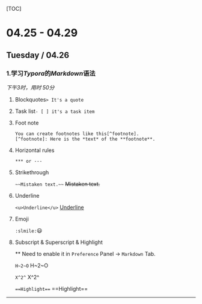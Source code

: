 [TOC]

# 04.25 - 04.29

## Tuesday / 04.26

### 1.学习*Typora*的*Markdown*语法

*下午3时，用时 50分*

1. Blockquotes`> It's a quote`

2. Task list`- [ ] it's a task item`

3. Foot note

   ```
   You can create footnotes like this[^footnote].
   [^footnote]: Here is the *text* of the **footnote**.
   ```

4. Horizontal rules

   `*** or --- ` 

5. Strikethrough

   `~~Mistaken text.~~` ~~Mistaken text.~~

6. Underline

   `<u>Underline</u>`  <u>Underline</u>

7. Emoji

   `:slmile:`:smiley:

8. Subscript & Superscript & Highlight

   ** Need to enable it in `Preference` Panel -> `Markdown` Tab.

   `H~2~O` H~2~O

   `X^2^` X^2^

   `==Highlight==` ==Highlight==


---

